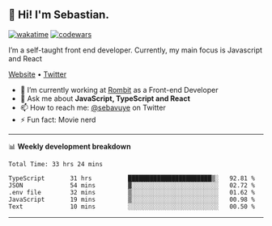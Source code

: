 ## 👋 Hi! I'm Sebastian.

[![wakatime](https://wakatime.com/badge/user/df0036c6-328a-4a39-be9b-e49417ed22a1.svg)](https://wakatime.com/@df0036c6-328a-4a39-be9b-e49417ed22a1)
[![codewars](https://www.codewars.com/users/sebavuye/badges/small)](https://www.codewars.com/users/sebavuye)

I’m a self-taught front end developer. Currently, my main focus is Javascript and React

[Website](https://sebastianvuye.be) • [Twitter](https://twitter.com/sebavuye)

- 🔭 I’m currently working at [Rombit](https://rombit.com/) as a Front-end Developer
- 💬 Ask me about **JavaScript, TypeScript and React**
- 📫 How to reach me: [@sebavuye](https://twitter.com/sebavuye) on Twitter
- ⚡ Fun fact: Movie nerd

-------

📊 **Weekly development breakdown**

<!--START_SECTION:waka-->

```text
Total Time: 33 hrs 24 mins

TypeScript       31 hrs          ███████████████████████▒░   92.81 %
JSON             54 mins         ▓░░░░░░░░░░░░░░░░░░░░░░░░   02.72 %
.env file        32 mins         ▒░░░░░░░░░░░░░░░░░░░░░░░░   01.62 %
JavaScript       19 mins         ▒░░░░░░░░░░░░░░░░░░░░░░░░   00.98 %
Text             10 mins         ░░░░░░░░░░░░░░░░░░░░░░░░░   00.50 %
```

<!--END_SECTION:waka-->
-------
